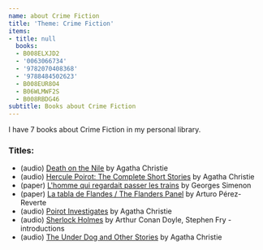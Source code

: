 ```yaml
---
name: about Crime Fiction
title: 'Theme: Crime Fiction'
items:
- title: null
  books:
  - B008ELXJD2
  - '0063066734'
  - '9782070408368'
  - '9788484502623'
  - B008EUR8O4
  - B06WLMWF2S
  - B008RBDG46
subtitle: Books about Crime Fiction
---
```

I have 7 books about Crime Fiction in my personal library.

### Titles:
- (audio) [Death on the Nile](/books/info/B008ELXJD2) by Agatha Christie
- (audio) [Hercule Poirot: The Complete Short Stories](/books/info/0063066734) by Agatha Christie
- (paper) [L'homme qui regardait passer les trains](/books/info/9782070408368) by Georges Simenon
- (paper) [La tabla de Flandes / The Flanders Panel](/books/info/9788484502623) by Arturo Pérez-Reverte
- (audio) [Poirot Investigates](/books/info/B008EUR8O4) by Agatha Christie
- (audio) [Sherlock Holmes](/books/info/B06WLMWF2S) by Arthur Conan Doyle, Stephen Fry - introductions
- (audio) [The Under Dog and Other Stories](/books/info/B008RBDG46) by Agatha Christie
